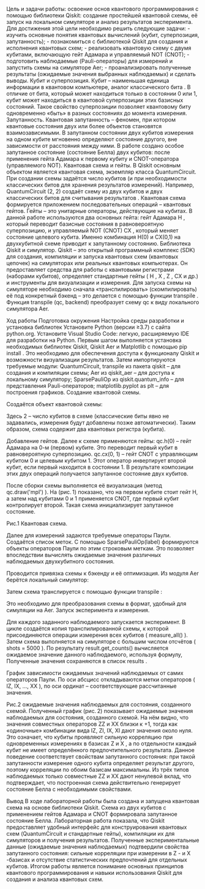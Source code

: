 Цель и задачи работы:  освоение основ квантового программирования с помощью библиотеки Qiskit: создание простейшей квантовой схемы, её запуск на локальном симуляторе и анализ результатов эксперимента. Для достижения этой цели необходимо решить следующие задачи: - изучить основные понятия квантовых вычислений (кубит, суперпозиция, запутанность); - познакомиться с библиотекой Qiskit для создания и исполнения квантовых схем; - реализовать квантовую схему с двумя кубитами, включающую гейт Адамара и управляемый NOT (CNOT); - подготовить наблюдаемые (Pauli-операторы) для измерений и запустить схемы на симуляторе Aer; - проанализировать полученные результаты (ожидаемые значения выбранных наблюдаемых) и сделать выводы.
Кубит и суперпозиция. Кубит – наименьшая единица информации в квантовом компьютере, аналог классического бита . В отличие от бита, который может находиться только в состоянии 0 или  1, кубит может находиться в квантовой суперпозиции этих базисных состояний. Такое свойство суперпозиции позволяет квантовому биту одновременно «быть» в разных состояниях до момента измерения.
Запутанность. Квантовая запутанность – феномен, при котором квантовые состояния двух или более объектов становятся взаимозависимыми. В запутанном состоянии двух кубитов измерения на одном кубите мгновенно определяют состояние другого, вне зависимости от расстояния между ними. В работе создано особое запутанное состояние (состояние Белла) двух кубитов: после применения гейта Адамара к первому кубиту и CNOT-оператора (управляемого NOT).
Квантовая схема и гейты. В Qiskit основным объектом является квантовая схема, экземпляр класса QuantumCircuit. При создании схемы задаётся число кубитов (и при необходимости классических битов для хранения результатов измерений). Например, QuantumCircuit (2, 2) создаёт схему из двух кубитов и двух классических битов для считывания результатов . Квантовая схема формируется приложением последовательных операций – квантовых гейтов. Гейты – это унитарные операторы, действующие на кубитах. В данной работе используются два основных гейта: гейт Адамара H , который переводит базисные состояния в равновероятную суперпозицию, и управляемый NOT (CNOT) CX , который меняет состояние целевого кубита. Именно комбинация H(0) и CX(0,1) на двухкубитной схеме приводит к запутанному состоянию.
Библиотека Qiskit и симулятор. Qiskit – это открытый программный комплекс (SDK) для создания, компиляции и запуска квантовых схем (квантовых цепочек) на симуляторах или реальных квантовых компьютерах. Он предоставляет средства для работы с квантовыми регистрами (наборами кубитов), определяет стандартные гейты ( H , X , Z , CX и др.) и инструменты для визуализации и измерения. Для запуска схемы на симуляторе необходимо сначала «транспилировать» (скомпилировать) её под конкретный бэкенд – это делается с помощью функции transpile . Функция transpile (qc, backend) преобразует схему qc к виду локального симулятора Aer.

Ход работы Подготовка окружения
Настройка среды разработки и установка библиотек
Установите Python (версии ≥3.7) с сайта python.org.
Установите Visual Studio Code: легкую, расширяемую IDE для разработки на Python.
 Первым шагом выполняется установка необходимых библиотек Qiskit, Qiskit Aer и Matplotlib с помощью pip install . Это необходимо для обеспечения доступа к функционалу Qiskit и возможности визуализации результатов. 
Затем импортируются требуемые модули: QuantumCircuit, transpile из пакета qiskit – для создания и компиляции схемы; Aer из qiskit_aer – для доступа к локальному симулятору; SparsePauliOp из qiskit.quantum_info – для представления Pauli-операторов; matplotlib.pyplot as plt – для построения графиков. Создание квантовой схемы. 

 

Создаётся объект квантовой схемы:

 

Здесь 2 – число кубитов в схеме (классические биты явно не задавались, измерения будут добавлены позже автоматически). Таким образом, схема содержит два квантовых регистра (кубита).

Добавление гейтов. Далее к схеме применяются гейты: qc.h(0) – гейт Адамара на 0-м (первом) кубите. Это переводит первый кубит в равновероятную суперпозицию. 
qc.cx(0, 1) – гейт CNOT с управляющим кубитом 0 и целевым кубитом 1. Этот оператор инвертирует второй кубит, если первый находится в состоянии 1. В результате композиции этих двух операций получается запутанное состояние двух кубитов. 
 


После сборки схемы выполняется её визуализация (метод qc.draw('mpl') ). На (рис. 1) показано, что на первом кубите стоит гейт H, а затем над кубитами 0 и 1 применяется CNOT, где первый кубит контролирует второй. Такая схема инициализирует запутанное состояние.

 

 
Рис.1 Квантовая схема.

Далее для измерений задаются требуемые операторы Паули. Создаётся список меток. С помощью SparsePauliOp(label) формируются объекты операторов Паули по этим строковым меткам. Это позволяет впоследствии вычислять ожидаемые значения различных наблюдаемых двухкубитного состояния.

 

Проводится привязка схемы к бэкенду и её оптимизация. Из модуля Aer берётся локальный симулятор:
 

Затем схема транслируется с помощью функции transpile :

 

Это необходимо для преобразования схемы в формат, удобный для симуляции на Aer.
Запуск эксперимента и измерения.

Для каждого заданного наблюдаемого запускается эксперимент. В цикле создаётся копия транспилированной схемы, к которой присоединяются операции измерения всех кубитов ( measure_all() ). Затем схема выполняется на симуляторе с большим числом отсчётов ( shots = 5000 ). По результату                result.get_counts()  вычисляется ожидаемое значение данного наблюдаемого, используя формулу, Полученные значения сохраняются в список results .

 
 


График зависимости ожидаемых значений наблюдаемых от самих операторов Паули. По оси абсцисс откладываются метки операторов ( IZ, IX, …, XX ), по оси ординат – соответствующие рассчитанные значения.

 


 
Рис.2 ожидаемые значения наблюдаемых для состояния, созданного схемой.
Полученный график (рис. 2) показывает ожидаемые значения наблюдаемых для состояния, созданного схемой. На нём видно, что значения совместных операторов ZZ  и  XX  близки к +1, тогда как «одиночные» комбинации вида  IZ, ZI, IX, XI  дают значения около нуля. Это означает, что кубиты проявляют сильную корреляцию при одновременных измерениях в базисах  Z  и  X , а по  отдельности каждый кубит не имеет определённого предпочтительного результата. Данное поведение соответствует свойствам запутанного состояния: при такой запутанности измерение одного кубита определяет результат другого, поэтому корреляции по обоим базисам максимальны. Из трёх типов наблюдаемых только совместные  ZZ  и  XX  дают ненулевой вклад, что подтверждает, что построенная схема действительно генерирует состояние Белла с необходимыми свойствами.  

Вывод
В ходе лабораторной работы была создана и запущена квантовая схема на основе библиотеки Qiskit. Схема из двух кубитов с применением гейтов Адамара и CNOT формировала запутанное состояние Белла. Лабораторная работа показала, что Qiskit предоставляет удобный интерфейс для конструирования квантовых схем (QuantumCircuit и стандартные гейты), компиляции их для симуляторов и получения результатов. Полученные экспериментальные данные (ожидаемые значения наблюдаемых) подтвердили свойства запутанного состояния: сильные корреляции при измерении в  Z - и  X -базисах и отсутствие статистических предпочтений для отдельных кубитов. 
Итогом работы является понимание основных принципов квантового программирования и навыки использования Qiskit для создания и анализа квантовых схем. 





